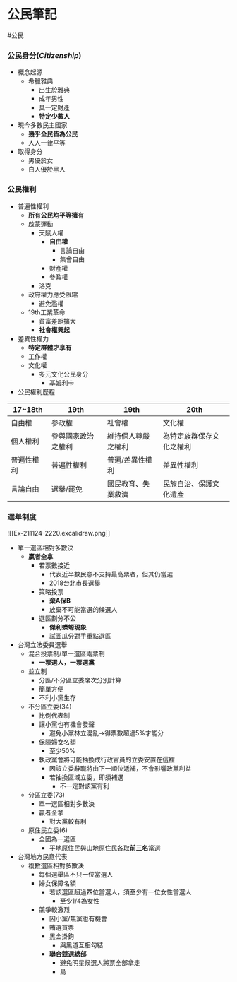 # 公民筆記
#公民 

### 公民身分(*Citizenship*)
- 概念起源
	- 希臘雅典
		- 出生於雅典
		- 成年男性
		- 具一定財產
		- **特定少數人**
- 現今多數民主國家
	- **幾乎全民皆為公民**
	- 人人一律平等
- 取得身分
	- 男優於女
	- 白人優於黑人

### 公民權利
- 普遍性權利
	- **所有公民均平等擁有**
	- 啟蒙運動
		- 天賦人權
			- **自由權**
				- 言論自由
				- 集會自由
			- 財產權
			- 參政權
		- 洛克
	- 政府權力應受限縮
		- 避免濫權
	- 19th工業革命
		- 貧富差距擴大
		- **社會權興起**
- 差異性權力
	- **特定群體才享有**
	- 工作權
	- 文化權
		- 多元文化公民身分
			- 基姆利卡
- 公民權利歷程

|17~18th|19th|19th|20th|
|---|---|---|---|
|自由權|參政權|社會權|文化權|
|個人權利|參與國家政治之權利|維持個人尊嚴之權利|為特定族群保存文化之權利|
|普遍性權利|普遍性權利|普遍/差異性權利|差異性權利|
|言論自由|選舉/罷免|國民教育、失業救濟|民族自治、保護文化遺產|

### 選舉制度
![[Ex-211124-2220.excalidraw.png]]
- 單一選區相對多數決
	- **贏者全拿**
		- 若票數接近
			- 代表近半數民意不支持最高票者，但其仍當選
			- 2018台北市長選舉
		- 策略投票
			- **棄A保B**
			- 放棄不可能當選的候選人
		- 選區劃分不公
			- **傑利蠑螈現象**
			- 試圖瓜分對手重點選區
- 台灣立法委員選舉
	- 混合投票制/單一選區兩票制
		- **一票選人，一票選黨**
	- 並立制
		- 分區/不分區立委席次分別計算
		- 簡單方便
		- 不利小黨生存
	- 不分區立委(34)
		- 比例代表制
		- 讓小黨也有機會發聲
			- 避免小黨林立混亂->得票數超過5%才能分
		- 保障婦女名額
			- 至少50%
		- 執政黨會將可能抽換成行政官員的立委安置在這裡
			- 因該立委辭職將由下一順位遞補，不會影響政黨利益
			- 若抽換區域立委，即須補選
				- 不一定對該黨有利
	- 分區立委(73)
		- 單一選區相對多數決
		- 贏者全拿
			- 對大黨較有利
	- 原住民立委(6)
		- 全國為一選區
			- 平地原住民與山地原住民各取**前三名**當選
- 台灣地方民意代表
	- 複數選區相對多數決
		- 每個選舉區不只一位當選人
		- 婦女保障名額
			- 若該選區超過**四**位當選人，須至少有一位女性當選人
				- 至少1/4為女性
		- 競爭較激烈
			- 因小黨/無黨也有機會
			- 賄選買票
			- 黑金掛鉤
				- 與黑道互相勾結
			- **聯合競選總部**
				- 避免明星候選人將票全部拿走
				- 島